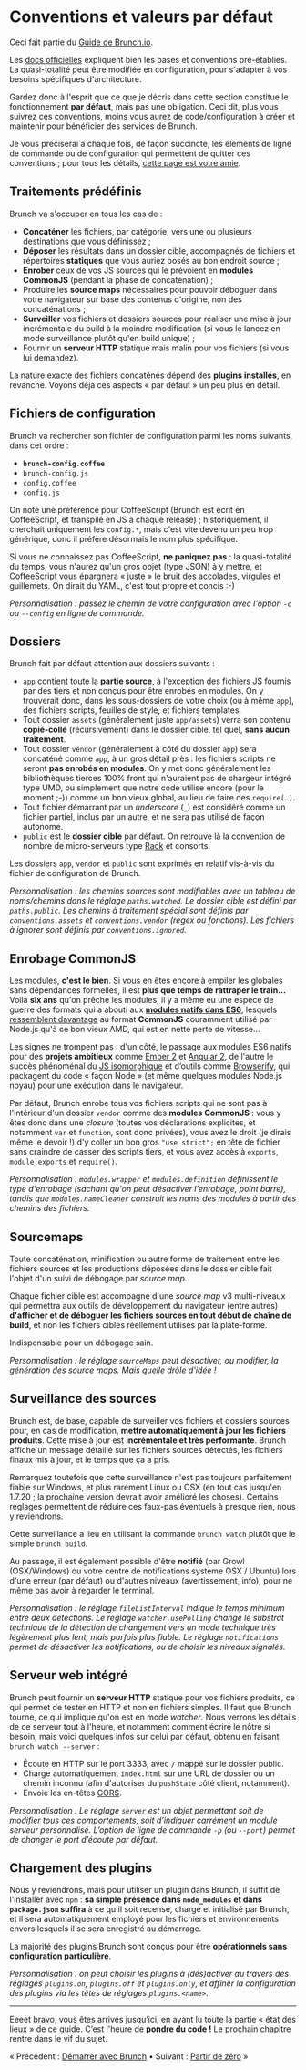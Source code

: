 # Conventions et valeurs par défaut

Ceci fait partie du [Guide de Brunch.io](README.md).

Les [docs officielles](https://github.com/brunch/brunch/tree/stable/docs) expliquent bien les bases et conventions pré-établies.  La quasi-totalité peut être modifiée en configuration, pour s'adapter à vos besoins spécifiques d'architecture.

Gardez donc à l'esprit que ce que je décris dans cette section constitue le fonctionnement **par défaut**, mais pas une obligation.  Ceci dit, plus vous suivrez ces conventions, moins vous aurez de code/configuration à créer et maintenir pour bénéficier des services de Brunch.

Je vous préciserai à chaque fois, de façon succincte, les éléments de ligne de commande ou de configuration qui permettent de quitter ces conventions ; pour tous les détails, [cette page est votre amie](https://github.com/brunch/brunch/blob/stable/docs/config.md).

## Traitements prédéfinis

Brunch va s'occuper en tous les cas de :

  * **Concaténer** les fichiers, par catégorie, vers une ou plusieurs destinations que vous définissez ;
  * **Déposer** les résultats dans un dossier cible, accompagnés de fichiers et répertoires **statiques** que vous auriez posés au bon endroit source ;
  * **Enrober** ceux de vos JS sources qui le prévoient en **modules CommonJS** (pendant la phase de concaténation) ;
  * Produire les **source maps** nécessaires pour pouvoir déboguer dans votre navigateur sur base des contenus d'origine, non des concaténations ;
  * **Surveiller** vos fichiers et dossiers sources pour réaliser une mise à jour incrémentale du build à la moindre modification (si vous le lancez en mode surveillance plutôt qu'en build unique) ;
  * Fournir un **serveur HTTP** statique mais malin pour vos fichiers (si vous lui demandez).

La nature exacte des fichiers concaténés dépend des **plugins installés**, en revanche.  Voyons déjà ces aspects « par défaut » un peu plus en détail.

## Fichiers de configuration

Brunch va rechercher son fichier de configuration parmi les noms suivants, dans cet ordre :

  * **`brunch-config.coffee`**
  * `brunch-config.js`
  * `config.coffee`
  * `config.js`

On note une préférence pour CoffeeScript (Brunch est écrit en CoffeeScript, et transpilé en JS à chaque release) ; historiquement, il cherchait uniquement les `config.*`, mais c'est vite devenu un peu trop générique, donc il préfère désormais le nom plus spécifique.

Si vous ne connaissez pas CoffeeScript, **ne paniquez pas** : la quasi-totalité du temps, vous n'aurez qu'un gros objet (type JSON) à y mettre, et CoffeeScript vous épargnera « juste » le bruit des accolades, virgules et guillemets.  On dirait du YAML, c'est tout propre et concis :-)

*Personnalisation : passez le chemin de votre configuration avec l'option `-c` ou `--config` en ligne de commande.*

## Dossiers

Brunch fait par défaut attention aux dossiers suivants :

  * `app` contient toute la **partie source**, à l'exception des fichiers JS fournis par des tiers et non conçus pour être enrobés en modules.  On y trouverait donc, dans les sous-dossiers de votre choix (ou à même `app`), des fichiers scripts, feuilles de style, et fichiers templates.
  * Tout dossier `assets` (généralement juste `app/assets`) verra son contenu **copié-collé** (récursivement) dans le dossier cible, tel quel, **sans aucun traitement**.
  * Tout dossier `vendor` (généralement à côté du dossier `app`) sera concaténé comme `app`, à un gros détail près : les fichiers scripts ne seront **pas enrobés en modules**.  On y met donc généralement les bibliothèques tierces 100% front qui n'auraient pas de chargeur intégré type UMD, ou simplement que notre code utilise encore (pour le moment ;-)) comme un bon vieux global, au lieu de faire des `require(…)`.
  * Tout fichier démarrant par un *underscore* (`_`) est considéré comme un fichier partiel, inclus par un autre, et ne sera pas utilisé de façon autonome.
  * `public` est le **dossier cible** par défaut.  On retrouve là la convention de nombre de micro-serveurs type [Rack](http://rack.github.io/) et consorts.

Les dossiers `app`, `vendor` et `public` sont exprimés en relatif vis-à-vis du fichier de configuration de Brunch.

*Personnalisation : les chemins sources sont modifiables avec un tableau de noms/chemins dans le réglage `paths.watched`.  Le dossier cible est défini par `paths.public`.  Les chemins à traitement spécial sont définis par `conventions.assets` et `conventions.vendor` (regex ou fonctions).  Les fichiers à ignorer sont définis par `conventions.ignored`.*

## Enrobage CommonJS

Les modules, **c'est le bien**.  Si vous en êtes encore à empiler les globales sans dépendances formelles, il est **plus que temps de rattraper le train…**  Voilà **six ans** qu'on prêche les modules, il y a même eu une espèce de guerre des formats qui a abouti aux **[modules natifs dans ES6](http://jsmodules.io/)**, lesquels [ressemblent davantage](http://jsmodules.io/cjs.html) au format **CommonJS** couramment utilisé par Node.js qu'à ce bon vieux AMD, qui est en nette perte de vitesse…

Les signes ne trompent pas : d'un côté, le passage aux modules ES6 natifs pour des **projets ambitieux** comme [Ember 2](http://www.ember-cli.com/using-modules/) et [Angular 2](https://www.airpair.com/angularjs/posts/preparing-for-the-future-of-angularjs#3-4-transition-to-es6-modules), de l'autre le succès phénoménal du [JS isomorphique](http://isomorphic.net/) et d’outils comme [Browserify](http://browserify.org/), qui packagent du code « façon Node » (et même quelques modules Node.js noyau) pour une exécution dans le navigateur.

Par défaut, Brunch enrobe tous vos fichiers scripts qui ne sont pas à l'intérieur d'un dossier `vendor` comme des **modules CommonJS** : vous y êtes donc dans une *closure* (toutes vos déclarations explicites, et notamment `var` et `function`, sont donc privées), vous avez le droit (je dirais même le devoir !) d'y coller un bon gros `"use strict";` en tête de fichier sans craindre de casser des scripts tiers, et vous avez accès à `exports`, `module.exports` et `require()`.

*Personnalisation : `modules.wrapper` et `modules.definition` définissent le type d'enrobage (sachant qu'on peut désactiver l'enrobage, point barre), tandis que `modules.nameCleaner` construit les noms des modules à partir des chemins des fichiers.*

## Sourcemaps

Toute concaténation, minification ou autre forme de traitement entre les fichiers sources et les productions déposées dans le dossier cible fait l'objet d'un suivi de débogage par *source map*.

Chaque fichier cible est accompagné d'une *source map* v3 multi-niveaux qui permettra aux outils de développement du navigateur (entre autres) **d'afficher et de déboguer les fichiers sources en tout début de chaîne de build**, et non les fichiers cibles réellement utilisés par la plate-forme.

Indispensable pour un débogage sain.

*Personnalisation : le réglage `sourceMaps` peut désactiver, ou modifier, la génération des source maps.  Mais quelle drôle d'idée !*

## Surveillance des sources

Brunch est, de base, capable de surveiller vos fichiers et dossiers sources pour, en cas de modification, **mettre automatiquement à jour les fichiers produits**.  Cette mise à jour est **incrémentale et très performante**.  Brunch affiche un message détaillé sur les fichiers sources détectés, les fichiers finaux mis à jour, et le temps que ça a pris.

Remarquez toutefois que cette surveillance n'est pas toujours parfaitement fiable sur Windows, et plus rarement Linux ou OSX (en tout cas jusqu'en 1.7.20 ; la prochaine version devrait avoir amélioré les choses).  Certains réglages permettent de réduire ces faux-pas éventuels à presque rien, nous y reviendrons.

Cette surveillance a lieu en utilisant la commande `brunch watch` plutôt que le simple `brunch build`.

Au passage, il est également possible d'être **notifié** (par Growl (OSX/Windows) ou votre centre de notifications système OSX / Ubuntu) lors d'une erreur (par défaut) ou d'autres niveaux (avertissement, info), pour ne même pas avoir à regarder le terminal.

*Personnalisation : le réglage `fileListInterval` indique le temps minimum entre deux détections.  Le réglage `watcher.usePolling` change le substrat technique de la détection de changement vers un mode technique très légèrement plus lent, mais parfois plus fiable.  Le réglage `notifications` permet de désactiver les notifications, ou de choisir les niveaux signalés.*

## Serveur web intégré

Brunch peut fournir un **serveur HTTP** statique pour vos fichiers produits, ce qui permet de tester en HTTP et non en fichiers simples.  Il faut que Brunch tourne, ce qui implique qu'on est en mode *watcher*.  Nous verrons les détails de ce serveur tout à l'heure, et notamment comment écrire le nôtre si besoin, mais voici quelques infos sur celui par défaut, obtenu en faisant `brunch watch --server` :

  * Écoute en HTTP sur le port 3333, avec `/` mappé sur le dossier public.
  * Charge automatiquement `index.html` sur une URL de dossier ou un chemin inconnu (afin d'autoriser du `pushState` côté client, notamment).
  * Envoie les en-têtes [CORS](http://en.wikipedia.org/wiki/Cross-origin_resource_sharing).

*Personnalisation : Le réglage `server` est un objet permettant soit de modifier tous ces comportements, soit d’indiquer carrément un module serveur personnalisé.  L’option de ligne de commande `-p` (ou `--port`) permet de changer le port d’écoute par défaut.*

## Chargement des plugins

Nous y reviendrons, mais pour utiliser un plugin dans Brunch, il suffit de l'installer avec `npm` : **sa simple présence dans `node_modules` et dans `package.json` suffira** à ce qu'il soit recensé, chargé et initialisé par Brunch, et il sera automatiquement employé pour les fichiers et environnements envers lesquels il se sera enregistré au démarrage.

La majorité des plugins Brunch sont conçus pour être **opérationnels sans configuration particulière**.

*Personnalisation : on peut choisir les plugins à (dés)activer au travers des réglages `plugins.on`, `plugins.off` et `plugins.only`, et affiner la configuration des plugins via les têtes de réglages `plugins.<name>`.*

----

Eeeet bravo, vous êtes arrivés jusqu’ici, en ayant lu toute la partie « état des lieux » de ce guide.  C’est l'heure de **pondre du code !**  Le prochain chapitre rentre dans le vif du sujet.

« Précédent : [Démarrer avec Brunch](chapter02-getting-started.md) • Suivant : [Partir de zéro](chapter04-starting-from-scratch.md) »
